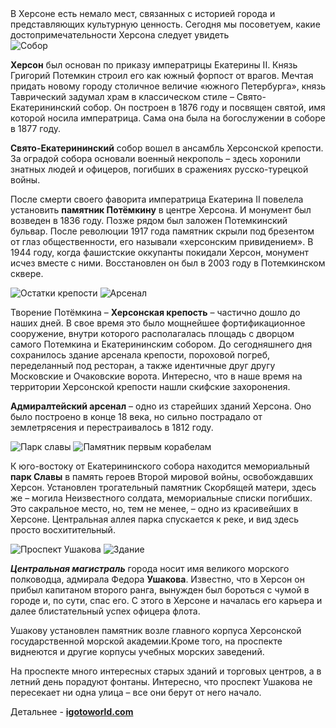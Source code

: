 <section>
    <title>Куда пойти и что посмотреть</title>
    <subtitle>В Херсоне есть немало мест, связанных с историей города и представляющих культурную ценность. Сегодня мы посоветуем, какие достопримечательности Херсона следует увидеть</subtitle>
</section>

<imgrow>
    <pic image_file="intresting.png" alt="Потёмкин" />
    <img src="https://ua.igotoworld.com/frontend/webcontent/images/tours/1929764_800x600_HersonEkaterininskiisobor.jpg" alt="Собор" />
</imgrow>

**Херсон** был основан по приказу императрицы Екатерины II. Князь Григорий Потемкин строил его как южный форпост от врагов. Мечтая придать новому городу столичное величие «южного Петербурга», князь Таврический задумал храм в классическом стиле – Свято-Екатерининский собор. Он построен в 1876 году и посвящен святой, имя которой носила императрица. Сама она была на богослужении в соборе в 1877 году.

**Свято-Екатерининский** собор вошел в ансамбль Херсонской крепости. За оградой собора основали военный некрополь – здесь хоронили знатных людей и офицеров, погибших в сражениях русско-турецкой войны.

После смерти своего фаворита императрица Екатерина II повелела установить **памятник Потёмкину** в центре Херсона. И монумент был возведен в 1836 году. Позже рядом был заложен Потемкинский бульвар. После революции 1917 года памятник скрыли под брезентом от глаз общественности, его называли «херсонским привидением». В 1944 году, когда фашистские оккупанты покидали Херсон, монумент исчез вместе с ними. Восстановлен он был в 2003 году в Потемкинском сквере.

<imgrow>
    <img src="https://ua.igotoworld.com/frontend/webcontent/images/tours/1929766_800x600_hersonOchakovskievorota.jpg" alt="Остатки крепости" />
    <img src="https://ua.igotoworld.com/frontend/webcontent/images/tours/1929767_800x600_HersonArsenal.jpg" alt="Арсенал" />
</imgrow>

Творение Потёмкина – **Херсонская крепость** – частично дошло до наших дней. В свое время это было мощнейшее фортификационное сооружение, внутри которого располагалась площадь с дворцом самого Потемкина и Екатерининским собором. До сегодняшнего дня сохранилось здание арсенала крепости, пороховой погреб, переделанный под ресторан, а также идентичные друг другу Московские и Очаковские ворота. Интересно, что в наше время на территории Херсонской крепости нашли скифские захоронения.

**Адмиралтейский арсенал** – одно из старейших зданий Херсона. Оно было построено в конце 18 века, но сильно пострадало от землетрясения и перестраивалось в 1812 году.

<imgrow>
    <img src="https://ua.igotoworld.com/frontend/webcontent/images/tours/1930417_800x600_kCeVdHQ7RI8.jpg" alt="Парк славы" />
    <img src="https://ua.igotoworld.com/frontend/webcontent/images/tours/1929769_800x600_fregat.jpg" alt="Памятник первым корабелам" />
</imgrow>

К юго-востоку от Екатерининского собора находится мемориальный **парк Славы** в память героев Второй мировой войны, освобождавших Херсон. Установлен трогательный памятник Скорбящей матери, здесь же – могила Неизвестного солдата, мемориальные списки погибших. Это сакральное место, но, тем не менее, – одно из красивейших в Херсоне. Центральная аллея парка спускается к реке, и вид здесь просто восхитительный.

<imgrow>
    <img src="https://ua.igotoworld.com/frontend/webcontent/images/tours/1929770_800x600_hersonUshakov.jpg" alt="Проспект Ушакова" />
    <img src="https://ua.igotoworld.com/frontend/webcontent/images/tours/1929771_800x600_HersonprospektUshakova.jpg" alt="Здание" />
</imgrow>

_**Центральная магистраль**_ города носит имя великого морского полководца, адмирала Федора **Ушакова**. Известно, что в Херсон он прибыл капитаном второго ранга, вынужден был бороться с чумой в городе и, по сути, спас его. С этого в Херсоне и началась его карьера и далее блистательный успех офицера флота.

Ушакову установлен памятник возле главного корпуса Херсонской государственной морской академии.Кроме того, на проспекте виднеются и другие корпусы учебных морских заведений.

На проспекте много интересных старых зданий и торговых центров, а в летний день порадуют фонтаны. Интересно, что проспект Ушакова не пересекает ни одна улица – все они берут от него начало.

Детальнее - **[igotoworld.com](https://ua.igotoworld.com/ru/article/730_herson-kuda-poiti-chto-posmotret.htm)**
